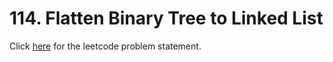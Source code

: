 # 114. Flatten Binary Tree to Linked List

Click [here](https://leetcode.com/problems/flatten-binary-tree-to-linked-list/) for the leetcode problem statement.
